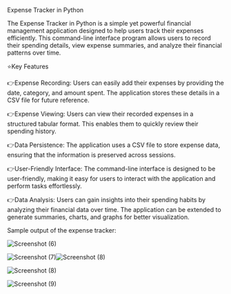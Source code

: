 Expense Tracker in Python

The Expense Tracker in Python is a simple yet powerful financial management application designed to help users track their expenses efficiently. This command-line interface program allows users to record their spending details, view expense summaries, and analyze their financial patterns over time.

⭐Key Features

👉Expense Recording: Users can easily add their expenses by providing the date, category, and amount spent. The application stores these details in a CSV file for future reference.

👉Expense Viewing: Users can view their recorded expenses in a structured tabular format. This enables them to quickly review their spending history.

👉Data Persistence: The application uses a CSV file to store expense data, ensuring that the information is preserved across sessions.

👉User-Friendly Interface: The command-line interface is designed to be user-friendly, making it easy for users to interact with the application and perform tasks effortlessly.

👉Data Analysis: Users can gain insights into their spending habits by analyzing their financial data over time. The application can be extended to generate summaries, charts, and graphs for better visualization.

Sample output of the expense tracker:




![Screenshot (6)](https://github.com/Nikinth05/project/assets/130954633/d88c52c1-35ca-4a6c-8cdd-ed6130391c49)



![Screenshot (7)](https://github.com/Nikinth05/project/assets/130954633/f7de4ca7-0842-4657-9c39-5ebfbf69aca7)![Screenshot (8)](https://github.com/Nikinth05/project/assets/130954633/36cef217-1def-42f2-8ba3-9c5a841a5127)


![Screenshot (8)](https://github.com/Nikinth05/project/assets/130954633/09e50454-696d-4cb0-b1de-0db9135e4464)


![Screenshot (9)](https://github.com/Nikinth05/project/assets/130954633/4823c754-de4c-4078-9c73-3787524f8c47)
